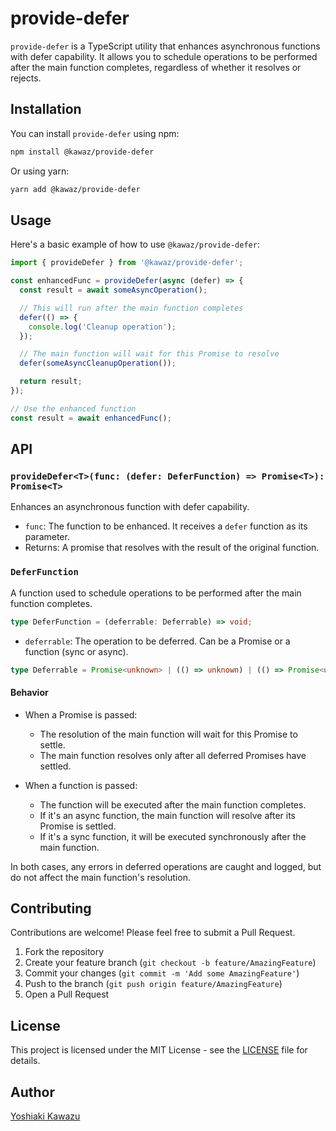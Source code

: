 # provide-defer

`provide-defer` is a TypeScript utility that enhances asynchronous functions with defer capability. It allows you to schedule operations to be performed after the main function completes, regardless of whether it resolves or rejects.

## Installation

You can install `provide-defer` using npm:

```bash
npm install @kawaz/provide-defer
```

Or using yarn:

```bash
yarn add @kawaz/provide-defer
```

## Usage

Here's a basic example of how to use `@kawaz/provide-defer`:

```typescript
import { provideDefer } from '@kawaz/provide-defer';

const enhancedFunc = provideDefer(async (defer) => {
  const result = await someAsyncOperation();

  // This will run after the main function completes
  defer(() => {
    console.log('Cleanup operation');
  });

  // The main function will wait for this Promise to resolve
  defer(someAsyncCleanupOperation());

  return result;
});

// Use the enhanced function
const result = await enhancedFunc();
```

## API

### `provideDefer<T>(func: (defer: DeferFunction) => Promise<T>): Promise<T>`

Enhances an asynchronous function with defer capability.

- `func`: The function to be enhanced. It receives a `defer` function as its parameter.
- Returns: A promise that resolves with the result of the original function.

### `DeferFunction`

A function used to schedule operations to be performed after the main function completes.

```typescript
type DeferFunction = (deferrable: Deferrable) => void;
```

- `deferrable`: The operation to be deferred. Can be a Promise or a function (sync or async).

```typescript
type Deferrable = Promise<unknown> | (() => unknown) | (() => Promise<unknown>)
```

#### Behavior

- When a Promise is passed:
  - The resolution of the main function will wait for this Promise to settle.
  - The main function resolves only after all deferred Promises have settled.

- When a function is passed:
  - The function will be executed after the main function completes.
  - If it's an async function, the main function will resolve after its Promise is settled.
  - If it's a sync function, it will be executed synchronously after the main function.

In both cases, any errors in deferred operations are caught and logged, but do not affect the main function's resolution.

## Contributing

Contributions are welcome! Please feel free to submit a Pull Request.

1. Fork the repository
2. Create your feature branch (`git checkout -b feature/AmazingFeature`)
3. Commit your changes (`git commit -m 'Add some AmazingFeature'`)
4. Push to the branch (`git push origin feature/AmazingFeature`)
5. Open a Pull Request

## License

This project is licensed under the MIT License - see the [LICENSE](LICENSE) file for details.

## Author

[Yoshiaki Kawazu](https://github.com/kawaz)
